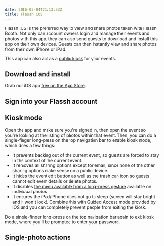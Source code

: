 ```yaml
---
date: 2016-05-04T21:13:53Z
title: Flassh iOS
---
```


Flassh iOS is the preferred way to view and share photos taken with Flassh Booth. Not only can account owners login and manage their events and photos with this app, they can also send guests to download and install this app on their own devices. Guests can then instantly view and share photos from their own iPhone or iPad.

This app can also act as a [public kiosk](#kiosk-mode) for your events.

## Download and install

Grab our iOS app [free on the App Store](https://itunes.apple.com/us/app/flassh/id997489106?mt=8).

## Sign into your Flassh account

## Kiosk mode

Open the app and make sure you're signed in, then open the event so you're looking at the listing of photos within that event. Then, you can do a single-finger long-press on the top navigation bar to enable kiosk mode, which does a few things:

- It prevents backing out of the current event, so guests are forced to stay in the context of the current event.
- It removes all sharing options except for email, since none of the other sharing options make sense on a public device.
- It hides the event edit button as well as the trash can icon so guests cannot edit event details or delete photos.
- It disables [the menu available from a long-press gesture](#single-photo-actions) available on individual photos
- It ensures the iPad/iPhone does not go to sleep (screen will stay bright and it won't lock). Combine this with Guided Access mode provided by iOS and you can completely prevent people from exiting the kiosk.

Do a single-finger long-press on the top navigation bar again to exit kiosk mode, where you'll be prompted to enter your password.

## Single-photo actions
